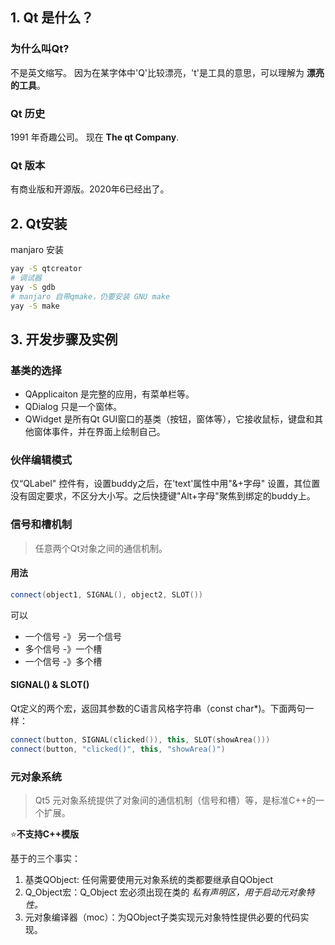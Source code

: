## 1. Qt 是什么？

### 为什么叫Qt?

不是英文缩写。
因为在某字体中'Q'比较漂亮，'t'是工具的意思，可以理解为 **漂亮的工具**。

###  Qt 历史

1991 年奇趣公司。
现在 **The qt Company**.

### Qt 版本

有商业版和开源版。2020年6已经出了。

## 2. Qt安装

manjaro 安装

```bash
yay -S qtcreator
# 调试器
yay -S gdb
# manjaro 自带qmake，仍要安装 GNU make
yay -S make
```



## 3. 开发步骤及实例

### 基类的选择

- QApplicaiton 是完整的应用，有菜单栏等。
- QDialog 只是一个窗体。
- QWidget 是所有Qt GUI窗口的基类（按钮，窗体等），它接收鼠标，键盘和其他窗体事件，并在界面上绘制自己。

###  伙伴编辑模式

仅“QLabel" 控件有，设置buddy之后，在'text'属性中用"&+字母"
设置，其位置没有固定要求，不区分大小写。之后快捷键"Alt+字母"聚焦到绑定的buddy上。

### 信号和槽机制

> 任意两个Qt对象之间的通信机制。

#### 用法

```cpp
connect(object1, SIGNAL(), object2, SLOT())
```


可以

- 一个信号 -》 另一个信号
- 多个信号 -》一个槽
- 一个信号 -》多个槽

#### SIGNAL() & SLOT()

Qt定义的两个宏，返回其参数的C语言风格字符串（const char*)。下面两句一样：

```cpp
connect(button, SIGNAL(clicked()), this, SLOT(showArea()))
connect(button, "clicked()", this, "showArea()")
```

### 元对象系统

>  Qt5 元对象系统提供了对象间的通信机制（信号和槽）等，是标准C++的一个扩展。

⭐️**不支持C++模版**

基于的三个事实：

1. 基类QObject: 任何需要使用元对象系统的类都要继承自QObject
2. Q_Object宏：Q_Object 宏必须出现在类的 *私有声明区，用于启动元对象特性。*
3. 元对象编译器（moc）：为QObject子类实现元对象特性提供必要的代码实现。

